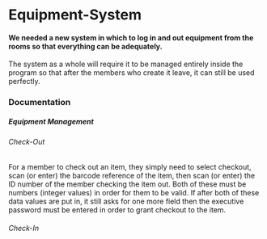 # Equipment-System
#### We needed a new system in which to log in and out equipment from the rooms so that everything can be adequately.
The system as a whole will require it to be managed entirely inside the program so that after the members who create it leave, it can still be used perfectly.
### Documentation
##### Equipment Management
###### Check-Out
For a member to check out an item, they simply need to select checkout, scan (or enter) the barcode reference of the item, then scan (or enter) the ID number of the member checking the item out. Both of these must be numbers (integer values) in order for them to be valid.
If after both of these data values are put in, it still asks for one more field then the executive password must be entered in order to grant checkout to the item.
###### Check-In
